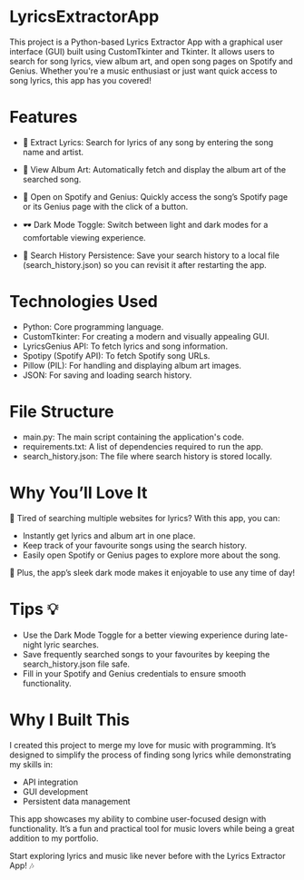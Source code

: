 # LyricsExtractorApp
This project is a Python-based Lyrics Extractor App with a graphical user interface (GUI) built using CustomTkinter and Tkinter. It allows users to search for song lyrics, view album art, and open song pages on Spotify and Genius. Whether you're a music enthusiast or just want quick access to song lyrics, this app has you covered!

# Features
- 🎵 Extract Lyrics: Search for lyrics of any song by entering the song name and artist.
  
- 🎨 View Album Art: Automatically fetch and display the album art of the searched song.
  
- 🔗 Open on Spotify and Genius: Quickly access the song’s Spotify page or its Genius page with the click of a button.
  
- 🕶️ Dark Mode Toggle: Switch between light and dark modes for a comfortable viewing experience.
  
- 🔄 Search History Persistence: Save your search history to a local file (search_history.json) so you can revisit it after restarting the app.
  
# Technologies Used
- Python: Core programming language.
- CustomTkinter: For creating a modern and visually appealing GUI.
- LyricsGenius API: To fetch lyrics and song information.
- Spotipy (Spotify API): To fetch Spotify song URLs.
- Pillow (PIL): For handling and displaying album art images.
- JSON: For saving and loading search history.

# File Structure
- main.py: The main script containing the application's code.
- requirements.txt: A list of dependencies required to run the app.
- search_history.json: The file where search history is stored locally.

# Why You’ll Love It
🎤 Tired of searching multiple websites for lyrics? With this app, you can:

- Instantly get lyrics and album art in one place.
- Keep track of your favourite songs using the search history.
- Easily open Spotify or Genius pages to explore more about the song.

🎉 Plus, the app’s sleek dark mode makes it enjoyable to use any time of day!

# Tips 💡
- Use the Dark Mode Toggle for a better viewing experience during late-night lyric searches.
- Save frequently searched songs to your favourites by keeping the search_history.json file safe.
- Fill in your Spotify and Genius credentials to ensure smooth functionality.

# Why I Built This
I created this project to merge my love for music with programming. It’s designed to simplify the process of finding song lyrics while demonstrating my skills in:

- API integration
- GUI development
- Persistent data management

This app showcases my ability to combine user-focused design with functionality. It’s a fun and practical tool for music lovers while being a great addition to my portfolio.

Start exploring lyrics and music like never before with the Lyrics Extractor App! 🎶
